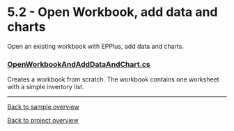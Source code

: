 ﻿# 5.2 - Open Workbook, add data and charts
Open an existing workbook with EPPlus, add data and charts.

### [OpenWorkbookAndAddDataAndChart.cs](OpenWorkbookAndAddDataAndChart.cs)
Creates a workbook from scratch. The workbook contains one worksheet with a simple invertory list.

---
[Back to sample overview](..%2FReadme.md)

[Back to project overview](..%2F..%2FReadme.md)

